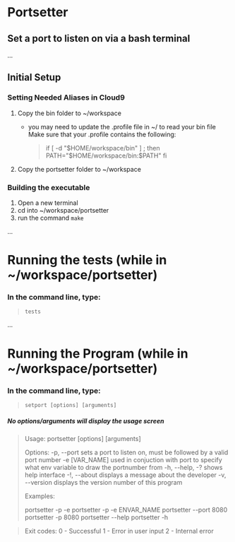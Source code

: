 # Portsetter
## Set a port to listen on via a bash terminal

...

## Initial Setup
### Setting Needed Aliases in Cloud9
1. Copy the bin folder to ~/workspace
    * you may need to update the .profile file in ~/ to read your bin file
        Make sure that your .profile contains the following:

        > if [ -d "$HOME/workspace/bin" ] ; then
        > PATH="$HOME/workspace/bin:$PATH"
        > fi
        
2. Copy the portsetter folder to ~/workspace

### Building the executable
1. Open a new terminal
2. cd into ~/workspace/portsetter
3. run the command `make`

...

# Running the tests (while in ~/workspace/portsetter)
### In the command line, type:
>`tests`

...

# Running the Program (while in ~/workspace/portsetter)
### In the command line, type: 
>`setport [options] [arguments]`



##### No options/arguments will display the usage screen
>
> Usage: portsetter [options] [arguments]
>
> Options:
>  -p, --port   	sets a port to listen on, must be followed by a valid port number
>      -e [VAR_NAME]  used in conjuction with port to specify what env variable to draw the portnumber from
>  -h, --help, -?	shows help interface
>  -!, --about     displays a message about the developer
>  -v, --version   displays the version number of this program
>
> Examples:
>
>   portsetter -p -e
>   portsetter -p -e ENVAR_NAME
>   portsetter --port 8080
>   portsetter -p 8080
>   portsetter --help
>   portsetter -h
   
> Exit codes:
>   0 - Successful
>   1 - Error in user input
>   2 - Internal error


